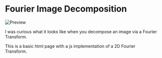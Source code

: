 # Fourier Image Decomposition

![Preview](preview.png)

I was curious what it looks like when you decompose an image via a Fourier Transform.

This is a basic html page with a js implementation of a 2D Fourier Transform.